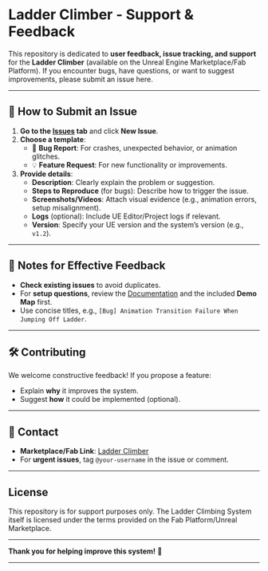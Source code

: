 
# Ladder Climber - Support & Feedback  
This repository is dedicated to **user feedback, issue tracking, and support** for the **Ladder Climber** (available on the Unreal Engine Marketplace/Fab Platform). If you encounter bugs, have questions, or want to suggest improvements, please submit an issue here.  

---

## 🚨 How to Submit an Issue  
1. **Go to the [Issues](https://github.com/LadderClimberSupport/issues) tab** and click **New Issue**.  
2. **Choose a template**:  
   - 🐞 **Bug Report**: For crashes, unexpected behavior, or animation glitches.  
   - 💡 **Feature Request**: For new functionality or improvements.  
3. **Provide details**:  
   - **Description**: Clearly explain the problem or suggestion.  
   - **Steps to Reproduce** (for bugs): Describe how to trigger the issue.  
   - **Screenshots/Videos**: Attach visual evidence (e.g., animation errors, setup misalignment).  
   - **Logs** (optional): Include UE Editor/Project logs if relevant.  
   - **Version**: Specify your UE version and the system’s version (e.g., `v1.2`).  

---

## 📝 Notes for Effective Feedback  
- **Check existing issues** to avoid duplicates.  
- For **setup questions**, review the [Documentation](fab-platform-link) and the included **Demo Map** first.  
- Use concise titles, e.g., `[Bug] Animation Transition Failure When Jumping Off Ladder`.  

---

## 🛠 Contributing  
We welcome constructive feedback! If you propose a feature:  
- Explain **why** it improves the system.  
- Suggest **how** it could be implemented (optional).  

---

## 🔗 Contact  
- **Marketplace/Fab Link**: [Ladder Climber](fab-platform-link)  
- For **urgent issues**, tag `@your-username` in the issue or comment.  

---

## License  
This repository is for support purposes only. The Ladder Climbing System itself is licensed under the terms provided on the Fab Platform/Unreal Marketplace.  

---

**Thank you for helping improve this system!** 🙌  

--- 

